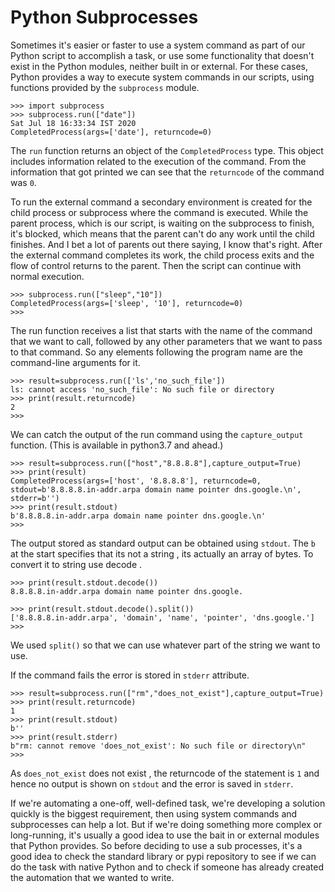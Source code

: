 <h1> Python Subprocesses </h1>

Sometimes it's easier or faster to use a system command as part of our
Python script to accomplish a task, or use some functionality that doesn't exist
in the Python modules, neither built in or external.
For these cases, Python provides a way to execute system commands in our scripts,
using functions provided by the `subprocess` module.

```python3
>>> import subprocess
>>> subprocess.run(["date"])
Sat Jul 18 16:33:34 IST 2020
CompletedProcess(args=['date'], returncode=0)
```
The `run` function returns an object of the `CompletedProcess` type.
This object includes information related to the execution of the command.
From the information that got printed we can see that the `returncode` of
the command was `0`.

To run the external command a secondary environment is created for
the child process or subprocess where the command is executed.
While the parent process, which is our script,
is waiting on the subprocess to finish, it's blocked,
which means that the parent can't do any work until the child finishes.
And I bet a lot of parents out there saying, I know that's right.
After the external command completes its work, the child process exits and
the flow of control returns to the parent.
Then the script can continue with normal execution.

```python3
>>> subprocess.run(["sleep","10"])
CompletedProcess(args=['sleep', '10'], returncode=0)
>>> 
```

The run function receives a list that starts with the name of the command that
we want to call, followed by any other parameters that we want to pass to that command.
So any elements following the program name are the command-line arguments for it. 

```python3
>>> result=subprocess.run(['ls','no_such_file'])
ls: cannot access 'no_such_file': No such file or directory
>>> print(result.returncode)
2
>>> 
```
We can catch the output of the run command using the `capture_output` function.
(This is available in python3.7 and ahead.)

```python3
>>> result=subprocess.run(["host","8.8.8.8"],capture_output=True)
>>> print(result)
CompletedProcess(args=['host', '8.8.8.8'], returncode=0, stdout=b'8.8.8.8.in-addr.arpa domain name pointer dns.google.\n', stderr=b'')
>>> print(result.stdout)
b'8.8.8.8.in-addr.arpa domain name pointer dns.google.\n'
>>> 
```
The output stored as standard output can be obtained using `stdout`.
The `b` at the start specifies that its not a string , its actually an array of bytes.
To convert it to string use decode .

```python3
>>> print(result.stdout.decode())
8.8.8.8.in-addr.arpa domain name pointer dns.google.

>>> print(result.stdout.decode().split())
['8.8.8.8.in-addr.arpa', 'domain', 'name', 'pointer', 'dns.google.']
>>> 
```
We used `split()` so that we can use whatever part of the string we want to use.

If the command fails the error is stored in `stderr` attribute.

```python3
>>> result=subprocess.run(["rm","does_not_exist"],capture_output=True)
>>> print(result.returncode)
1
>>> print(result.stdout)
b''
>>> print(result.stderr)
b"rm: cannot remove 'does_not_exist': No such file or directory\n"
>>> 
```
As `does_not_exist` does not exist , the returncode of the statement is `1` and hence no output is shown on `stdout` and the error is saved in `stderr`.

If we're automating a one-off, well-defined task,
we're developing a solution
quickly is the biggest requirement,
then using system commands and
subprocesses can help a lot.
But if we're doing something
more complex or long-running,
it's usually a good idea to use the bait
in or external modules that Python provides.
So before deciding to use a sub processes,
it's a good idea to check
the standard library or
pypi repository to see if we can do
the task with native Python and to check if
someone has already created
the automation that we wanted to write.



